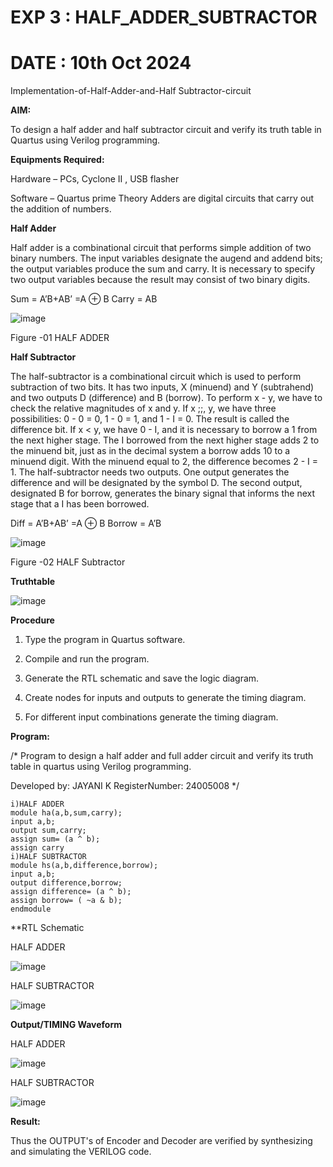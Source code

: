 # EXP 3 : HALF_ADDER_SUBTRACTOR
# DATE : 10th Oct 2024

Implementation-of-Half-Adder-and-Half Subtractor-circuit

**AIM:**

To design a half adder and half subtractor circuit and verify its truth table in Quartus using Verilog programming.

**Equipments Required:**

Hardware – PCs, Cyclone II , USB flasher 

Software – Quartus prime Theory Adders are digital circuits that carry out the addition of numbers.

**Half Adder**

Half adder is a combinational circuit that performs simple addition of two binary numbers. The input variables designate the augend and addend bits; the output variables produce the sum and carry. It is necessary to specify two output variables because the result may consist of two binary digits.

Sum = A’B+AB’ =A ⊕ B Carry = AB

![image](https://github.com/naavaneetha/HALF_ADDER_SUBTRACTOR/assets/154305477/bd4a0b2c-cdbc-4184-ab08-81578f121e1f)

Figure -01 HALF ADDER

**Half Subtractor**

The half-subtractor is a combinational circuit which is used to perform subtraction of two bits. It has two inputs, X (minuend) and Y (subtrahend) and two outputs D (difference) and B (borrow). To perform x - y, we have to check the relative magnitudes of x and y. If x ;;, y, we have three possibilities: 0 - 0 = 0, 1 - 0 = 1, and 1 - I = 0. The result is called the difference bit. If x < y, we have 0 - I, and it is necessary to borrow a 1 from the next higher stage. The I borrowed from the next higher stage adds 2 to the minuend bit, just as in the decimal system a borrow adds 10 to a minuend digit. With the minuend equal to 2, the difference becomes 2 - I = 1. The half-subtractor needs two outputs. One output generates the difference and will be designated by the symbol D. The second output, designated B for borrow, generates the binary signal that informs the next stage that a I has been borrowed. 

Diff = A’B+AB’ =A ⊕ B
Borrow = A’B

 ![image](https://github.com/naavaneetha/HALF_ADDER_SUBTRACTOR/assets/154305477/d76b099c-513f-4e7c-843a-e2fd028a531a)

Figure -02 HALF Subtractor

**Truthtable**

![image](https://github.com/user-attachments/assets/4d97673e-f90c-4719-ba4c-f300fe69f96b)

**Procedure**

1.	Type the program in Quartus software.

2.	Compile and run the program.

3.	Generate the RTL schematic and save the logic diagram.

4.	Create nodes for inputs and outputs to generate the timing diagram.

5.	For different input combinations generate the timing diagram.


**Program:**

/* Program to design a half adder and full adder circuit and verify its truth table in quartus using Verilog programming.

Developed by: JAYANI K RegisterNumber: 24005008 */
~~~
i)HALF ADDER
module ha(a,b,sum,carry);
input a,b;
output sum,carry;
assign sum= (a ^ b);
assign carry
i)HALF SUBTRACTOR
module hs(a,b,difference,borrow);
input a,b;
output difference,borrow;
assign difference= (a ^ b);
assign borrow= ( ~a & b);
endmodule
~~~
**RTL Schematic

HALF ADDER

![image](https://github.com/user-attachments/assets/47b04297-f7c4-4246-8b91-88d84218394f)

HALF SUBTRACTOR

![image](https://github.com/user-attachments/assets/f7aca0ed-707e-4931-9d71-a4bd47d42b6e)

**Output/TIMING Waveform**

HALF ADDER

![image](https://github.com/user-attachments/assets/36f1cef1-96fc-4eb3-96cd-14299240f40a)

HALF SUBTRACTOR

![image](https://github.com/user-attachments/assets/51bb5cf9-41cd-479f-baee-e081b2b40cdc)


**Result:**

Thus the OUTPUT's of Encoder and Decoder are verified by synthesizing and
simulating the VERILOG code.
